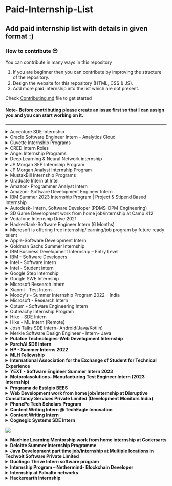 # Paid-Internship-List

## Add paid internship list with details in given format :)

### How to contribute 😎<br>

You can contribute in many ways in this repository

1. If you are beginner then you can contribute by improving the structure of the repository. <br>
2. Design the website for this repository (HTML, CSS & JS). <br>
3. Add more paid internship into the list which are not present. <br>

Check [Contributing.md](https://github.com/avinash201199/Paid-Internship-List/blob/main/CONTRIBUTING.md) file to get started

#### Note- Before contributing please create an issue first so that I can assign you and you can start working on it.

<hr>

<details>
<summary>Accenture SDE Internship </summary>
<br>
About <br>
Jump-start your career when you join the Accenture Internship Program – an immersive curriculum designed to develop and empower you as you grow in your career. As an Accenture Intern, you will gain experience in working at the forefront of technology, solve business challenges, develop innovative solutions and learn from inspiring leaders. Thrive as you lead in doing work that matters while bringing out—and developing—the best in you..<br>
<br>
 
 Job description:<br>
 At Accenture, our interns work in project teams, which typically consist of 3 to 8 consultants led by a manager. The expectation is to have an active role in various aspects of the project: learning from professionals in the field, identifying issues, designing and conducting analyses, and helping to implement change. They are typically involved in discussions with, and presentations to senior client leaders. Our interns are usually assigned to a project on full-time basis. Each internship period generally lasts for 2-6 months.
 
 Pre-requisites:

<ul>
  <li>To apply, please submit your resume and transcript</li>
  <li>Currently studying in the 3rd or 4th year of university (2nd-year students are also welcome on a case-by-case basis)</li>
  <li>Track record of outstanding internship and co-curricular activities</li>
  <li>Good command of English (both spoken and written)</li>
  <li>B.Tech / B.E- (CSE/IT)/MCA</li>
</ul>

Official Website- <br>
https://www.accenture.com/sg-en/careers/local/accenture-internship-program<br>
<br>
</details>

<details>
<summary> Oracle Software Engineer Intern - Analytics Cloud </summary>
<br>
About <br>
Get a foot in the door and perhaps even get the chance to interview early for one of the best technology jobs in the world. 
Gain invaluable experience in what it is like to work at a leading global hardware and software systems innovator - Oracle. <br>

Official Website- <br>
https://eeho.fa.us2.oraclecloud.com/hcmUI/CandidateExperience/en/sites/CX_1/requisitions?mode=location
<br>
</details>

<details>
<summary> Cuvette Internship Programs </summary>
<br>
About <br>
Cuvette (pronounced as Q-vet) is the #1 way for College students & Early Graduates to get Internships, Jobs in Software, Management, Media, etc.<br>
<br>

Official Website- <br>
https://www.cuvette.tech/<br>
<br>

</details>

<details>
<summary> CRED Intern Roles </summary>
<br>

#### Role: Operations excellence intern

#### Location: Benguluru, Karnataka, India

#### Responsibilities:

* analyse business processes, find gaps and tackle problems in creative and logical ways and consistently brainstorm alternative solutions
* collaborate with different stakeholders within and outside operations to solve problems and develop solutions
* identifying automation opportunities and helping the teams to reduce the manual/monotonous efforts
* draw up and generate reports and dashboards using BI tools (Tableau, Metabase, Redash) to support various functions in operations
* utilise SQL to efficiently extract data for end-users
* work on no code tool platform/Python for automation and other internal use cases
* maximize output/efficiency of ticketing tools (CRM) for better customer experience
* define metrics for continuous monitoring of performance
* evaluate and create processes to handle customer queries for different LOBs
* build an operating plan for CS for planning and strategy


#### Eligibility:<br>
* possess strong analytical skills, make well judged decisions, have good numeracy and pay strong attention to detail with great problem solving
have a flexible approach and can thrive under pressure and a fast paced work environment
* are fluent in Microsoft Excel
* exhibit good knowledge in SQL and have hands on experience with SQL
* are familiar with data analytics and data visualization
* have prior operations/customer centric internship experience
* can be a full time intern for six months, join as early as possible and work out of the Bangalore office


Official Website- <br>
https://careers.cred.club/jobPosting?apply_url=https://jobs.lever.co/cred/3332081c-d0b6-4672-b968-3f44024010a0/apply<br>
<br>

</details>

<details>
<summary> Angel Internship Programs </summary>
<br>
About <br>
Angel co is top 10 best site for providing global network and internship around the globe where one can get their dream kick start to their career.<br>
<br>

Official Website- <br>
https://angel.co/jobs<br>
<br>

</details>

<details>
<summary> Deep Learning & Neural Network internship </summary>
<br>
About <br>
Doctunes Audiotech Private Limited is a SaaS company that has the vision to deliver the world's enriching experience of listening and understanding their documents by avoiding the problem of the language barrier.<br>
<br>

Official Website- <br>
https://internshala.com/internship/detail/deep-learning-neural-network-work-from-home-job-internship-at-doctunes-audiotech-private-limited1664866451<br>
<br>

</details>

<details>
<summary> JP Morgan SEP Internship Program </summary>
 
## About

JP Morgan's SEP Internship program is a summer internship program that gives students real-world experience.
The selection of this program is done under code for good hackathon which is a hackathon that is held in the summer in which the deserving candidates receive the offer to join the program

### Code for Good Hackathon- <br>
https://careers.jpmorgan.com/in/en/students/programs/code-for-good?search=&tags=location__AsiaPacific__India<br>
 
### JP Morgan SEP Intern Interview experience- <br>
 https://www.geeksforgeeks.org/jpmorgan-chase-co-code-for-good-internship-interview-experience-2021/
<br>

</details>

<details>
<summary> JP Morgan Analyst Internship Program</summary>
<br>
About <br>
 Build your knowledge while learning how to run a global business and sharpen your leadership skills, and make connections that will advance your career.<br>
<br>
#### PREFERRED QUALIFICATIONS <br>

- 0-2 years overall development/technical support experience.<br>
- Strong object oriented development knowledge in C++ and/or Java.<br>
- Knowledge of the UNIX/Linux operating system.<br>
- Proven ability to troubleshoot and identify the root cause of issues.<br>
- Demonstrates skill and passion for operational excellence.<br>
- Documentation skills<br>
Official Website- <br>
https://careers.jpmorgan.com/us/en/students/programs?search=&tags=location__AsiaPacific__India<br>
<br>

</details>
<details>
<summary> MustakBill Internship Programs </summary>
<br>
About <br>
Mustakbil Corner is one of the best opportunities providing network for youth to browse the latest scholarships, Internships, Jobs, and other amazing fields.<br>
<br>

Official Website- <br>
https://mustakbilcorner.com/category/internships/<br>
<br>

</details>
<details>
<summary> Graduate Intern at Intel </summary>
<br>
About <br>
Intels Information Security needs engineering students passionate about the field of Information Security , Cyber Security and are excited to enhance their skills by supplementing their classroom learning Interns in Intels Information Security team.<br>
<br>

Official Website- <br>
https://jobs.intel.com/job/bengaluru/graduate-intern/41147/34063306512<br>
<br>

</details>

<details>
<summary> Amazon- Programmer Analyst Intern </summary>
<br>
About <br>
The Transportation Team is looking for a passionate software programmer analyst 
who will be responsible for working with business, operations to gather ship carrier requirements
 and collaborate with transportation technology teams to integrate new carriers and ship methods into the network.
  As part of the integration, you have to design, develop and maintain transportation documents like shipping labels, 
  carrier electronic manifest and invoices. You should also be working alongside development on Amazon Corporate and 
  Divisional Software projects, updating/enhancing our current software, automation of manual configuration processes 
  and documentation of our systems.<br>

Your solutions will impact our customers directly! This job requires you to constantly hit the ground
running and your ability to learn quickly and work on disparate and overlapping tasks will define your success.
The ideal candidate must be detail oriented, have superior verbal and written communication skills, strong organizational skills,
able to juggle multiple tasks at once, able to work independently and can maintain professionalism under pressure.
You must be able to identify problems before they happen and implement solutions that detect and prevent outages.
You must be able to accurately prioritize projects, make sound judgments, work to improve the customer experience,
and get the right things done. <br>

#### BASIC QUALIFICATIONS <br>

- 0-3 years overall development/technical support experience.<br>
- Strong object oriented development knowledge in C++ and/or Java.<br>
- Knowledge of the UNIX/Linux operating system.<br>
- Proven ability to troubleshoot and identify the root cause of issues.<br>
- Demonstrates skill and passion for operational excellence.<br>
- Documentation skills<br>

#### PREFERRED QUALIFICATIONS <br>

- 0-3 years overall development/technical support experience.<br>
- Strong object oriented development knowledge in C++ and/or Java.<br>
- Knowledge of the UNIX/Linux operating system.<br>
- Knowledge on velocity language.<br>
- Proven ability to troubleshoot and identify the root cause of issues.<br>
- Demonstrates skill and passion for operational excellence.<br>
- Documentation skills<br>

Official Website- <br>
https://www.amazon.jobs/en-gb/jobs/1375720/programmer-analyst-intern<br>
<br>



</details>
<details>
<summary> Amazon- Software Development Engineer Intern </summary>
<br>
About <br>
At Amazon, we hire the best minds in technology to innovate and build on behalf of our customers. The intense focus we have on our customers is why we are one of the world’s most beloved brands – customer obsession is part of our company DNA. Our interns write real software and collaborate with a select group of experienced software development engineers (SDEs) who guide interns on projects that matter to our customers.<br>

As an intern, you will be matched to a manager and a mentor. You will have the opportunity to influence the evolution of Amazon technology and lead mission critical projects early in your career. Your design, code, and raw smarts will contribute to solving some of the most complex technical challenges in the areas of distributed systems, data mining, automation, optimization, scalability, and security – just to name a few.<br>

In addition to working on an impactful project, you will have the opportunity to engage with Amazonians for both personal and professional development, expand your network, and participate in activities with other interns throughout your internship. No matter the location of your internship, we give you the tools to own your project and learn in a real-world setting. Many of our technologies overlap, and you would be hard pressed to find a team that is not using Amazon Web Services (AWS), touching the catalogue, or iterating services to better personalize for customers.<br>

If this opportunity interests you, apply and come chart your own path at Amazon.<br>

By applying to this position your application will be considered for all locations we hire for in India. This includes but is not limited to Bengaluru, Chennai, Hyderabad, Delhi and Pune.<br>
Amazon internships are full-time (40 hours/week) for eight consecutive weeks (two months) with start dates between April and May 2021 or six months (as per university academic framework) with start dates between January and February 2021.
<br>

#### KEY JOB RESPONSIBILITIES <br>

· Collaborate with experienced cross-disciplinary Amazonians to conceive, design, and bring innovative products and services to market.<br>
· Design and build innovative technologies in a large distributed computing environment, and help lead fundamental changes in the industry.<br>
· Create solutions to run predictions on distributed systems with exposure to innovative technologies at incredible scale and speed.<br>
· Build distributed storage, index, and query systems that are scalable, fault-tolerant, low cost, and easy to manage/use.<br>
· Ability to design and code the right solutions starting with broadly defined problems.<br>
· Work in an agile environment to deliver high-quality software.<br>
<br>

#### BASIC QUALIFICATIONS <br>

· Currently enrolled in a Bachelor’s or Master’s Degree in Computer Science, Computer Engineering, or related field at time of application. <br>
· Knowledge of the syntax of languages such as Java, C/C++ or Python.<br>
· Knowledge of Computer Science fundamentals such as object-oriented design, algorithm design, data structures, problem solving, and complexity analysis.<br>

#### PREFERRED QUALIFICATIONS <br>

· Previous technical internship(s), if applicable.<br>
· Experience with distributed, multi-tiered systems, algorithms, and relational databases.<br>
· Experience in optimization mathematics such as linear programming and nonlinear optimization.<br>
· Ability to effectively articulate technical challenges and solutions.<br>
· Adept at handling ambiguous or undefined problems as well as ability to think abstractly.<br>
Official Website- <br>
https://www.amazon.jobs/en/jobs/1227693/software-development-engineer-intern<br>
<br>

</details>

<details>
<summary> IBM Summer 2023 Internship Program | Project & Stipend Based Internship</summary>
<br> Important Inforamtion<br>
Duration : According to skill decided by IBM
Stipend : Interns will be paid a stipend that is competitive to other leading companies in India.
Apply By : November 14, 2022
<br>About IBM<br>
<p>IBM’s greatest invention is the IBMer. We believe that through the application of intelligence, reason and science, we can improve business, society and the human condition, bringing the power of an open hybrid cloud and AI strategy to life for our clients and partners around the world.

Restlessly reinventing since 1911, we are not only one of the largest corporate organizations in the world, we’re also one of the biggest technology and consulting employers, with many of the Fortune 50 companies relying on the IBM Cloud to run their business.

At IBM, we pride ourselves on being an early adopter of artificial intelligence, quantum computing and blockchain. Now it’s time for you to join us on our journey to being a responsible technology innovator and a force for good in the world.</p>
<br> About the work from home job/internship <br>

<br>At a high level, our internships serve multi purposes:</br>

1. Interns bring in fresh ideas and perspectives to the lab and help us conduct world-class research, thus creating impact.
2. IBM Research provides interns an environment where they experience a world-class industrial research setting.
3. Projects completed during the internships become part of larger research projects at IBM.
4.The projects that the students participate in are also of interest to the universities that they come from and help increase collaborations with the universities.

<br>Required Technical and Professional Expertise</br>

1. Student must be enrolled in one of the following degree program: Btech/MS/Mtech/PhD
2. Preferred degrees include Computer science, Mathematics. 
3. Student should have good hands-on experience in one or more of these programming languages widely used in open source community projects such as Go, Python, Ruby,      C/C++, Java, Node.js, Javascript etc.
4. Student should have decent Linux programming exposure.
5. Good to have some exposure to open source projects within Kubernetes/Big Data platform communities such as Knative, Operators, Fluentd, Prometheus, Elasticsearch      etc.
6. Good knowledge of software engineering practices including agile processes
7. Student must have very strong problem solving aptitude and ability to delve into multifaceted pieces of knowledge


<br>Who Can Apply : <br>
Only those candidates can apply who:

1. The student must be enrolled in either a Btech, MS, Mtech, or Ph.D. program.
   Mathematics and computer science degrees are preferred.
2. One or more of these programming languages, such as Go, Python, Ruby, C/C++, Java, Node.js, Javascript, etc., which are frequently used in open-source community        projects, should be well-practiced by the student.
3. The student should have some programming experience with Linux.
4. It is advantageous to have some familiarity with open source initiatives within the Kubernetes/Big Data platform communities, like Knative, Operators, Fluentd,        Prometheus, Elasticsearch, etc.
5. Good familiarity with agile procedures in software engineering
6. The student must have a very good knack for solving problems and the capacity to dig into complex areas of study.

<br>Benifits : </br>
<ul>
   <li>The interns receive a stipend that is competitive with other leading companies in India.</li>
   <li>Ierns receive an internship completion certificate from IBM after the successful completion of the internship.</li>
   <li>A great opportunity to do an internship in IBM as top leading IBM experts guide you</li>
</ul>
<br>How to apply : </br>
<ul>
   <li>To apply to IBM Summer 2023 Internship Program <a href="https://krb-sjobs.brassring.com/TGnewUI/Search/home/HomeWithPreLoad?PageType=JobDetails&partnerid=26059&siteid=5016&Areq=593855BR#jobDetails=623218_5016">Apply Now.</a></li>
   <li>After registering, you will receive an email confirmation with an IBM Reference Number. Please remember this.</li>
   <li>Please review the project specifics and make a shortlist of the three projects you would choose to work on.</li>
   <li>Please provide the three shortlisted projects and your IBM Reference number.</li>
</ul>
To view the official notification of the IBM Summer 2023 Internship Program <a href="https://researcher.draco.res.ibm.com/researcher/view_group_subpage.php?id=8101">
CLICK HERE.</a></li>
</details>


<details>
<summary>Autodesk- Intern, Software Developer (PDMS-DPM-Engineering)</summary>
<br>
About <br>

Fusion 360 is a Integrated CAD, CAM and CAE software that eliminates need for connected product development process, Unifying design, engineering and manufacturing into a single platform. Fusion Team is data backbone of Fusion 360 and is a Cloud Collaboration Tool that supports data workflows for Fusion 360. It eliminates the inefficiencies that disparate tools create when working with your internal and external teams. Fusion team enables you to manage access and share files securely with internal and external stakeholders. It supports viewing and rendering of design files as well. It helps you Remove the silos from your traditional design process and utilize a modern collaboration environment regardless of your role. Connect your teams and external stakeholders, communicate in real-time and centralize project activity.In this position, intern would be working on Fusion Team ecosystem that has myriad of microservices, monolith BE Rest Services, Web & Mobile interface, etc. We encourage applicants to bring their insight, imagination, and a healthy disregard for the impossible. Together, we can build for everyone.<br>
<br><br>

Responsibilities <br>

Research, conceive and develop software applications to extend and improve on Autodesk's product offering<br>
Collaborate on scalability issues involving access to data and information<br>
Utilize exposure to large-scale production software troubleshooting<br>
Help maintain mission critical services<br>

Minimum Qualifications<br>

Bachelor/Master of Engineering with major in: Computer Science/Mechanical/Civil/Electrical etc.<br>
Full-time, 6-month commitment from June to July 2022<br>

Preferred Qualifications<br>

Hands-on with Java and Node.js Stack<br>
Exposure to web designing using modern Front End Framework such as React, Angular, Vue, etc<br>
Exposure to DBMS such as mySQL, MongoDB, etc.<br>

Official Website- <br>
https://autodesk.wd1.myworkdayjobs.com/en-US/uni/job/Pune-IND/Intern--Software-Developer--PDMS-DPM-Engineering-_22WD57844<br>
<br>

</details>  
<details>
<summary> 3D Game Development work from home job/internship at Camp K12</summary>
<br> Important Inforamtion<br>
Duration : 2 months
Stipend : Rs 20,000
Apply By : 11 October,22
<br>About Camp K12<br>
<p>Camp K12 is an ed-tech startup founded by an MIT and Harvard computer science graduate and ex-CEO of Apple India to bring coding and 21st-century skills to students from age groups 6-18 around the globe. We were India's first coding boot camp for school kids in 2011. Today, we are leading the K-12 education space, both offline and online, by making cutting-edge techs like AI, 3D/virtual reality programming, and web & mobile app development and making it accessible to young students via our custom-built technology platforms. Our alumni team of diverse 1000+ changemakers has taught over 50,000+ students, worked with 200+ schools nationwide, and collaborated with institutions like Google, Adobe, IIM Bangalore, IIT Delhi, and more to inspire an entire generation of young makers and doers. Want to make a dent in the education sector? Come and be a part of us, get trained by TFI alumni and Google instructors, and join the movement.</p>
<br> About the work from home job/internship <br>

Selected intern's day-to-day responsibilities include:

1. Ideate and create games on an in-house block-based coding platform
2. Understand the game design, mechanics and enhance the functionalities of the game after receiving feedback
3. Make changes and debug the code to make games for kids

<br? Skills Required <br>
<ul>
    <li>Animation</li>
    <li>AutoCAD</li>
    <li>Blender 3D</li>
    <li>Design Thinking</li>
    <li>Unity 3D</li>
    <li>Unity Engine</li>
</ul>
<br>Who Can Apply ? <br>
Only those candidates can apply who:

1. are available for the work from home job/internship

2. can start the work from home job/internship between 26th Sep'22 and 31st Oct'22

3. are available for duration of 2 months

4. have relevant skills and interests

* Women wanting to start/restart their career can also apply.
<br><a href="https://internshala.com/internship/detail/3d-game-development-work-from-home-job-internship-at-camp-k121664188193">Apply Now.</a><br>

</details>

<details>
 <summary>
  Vodafone Internship Drive 2021</summary>
 <br>
 <h1>About</h1>
 Vodafone is hiring for the position of the intern, for more such off campus drives, internships, free udemy coupons be updated on our website. <br>
<h2>What helps you in getting selected?</h2>

- **Resume:** A resume or CV is the first thing that will reach your recruiter/employer.
  - Your resume should not exceed more than a page.
  - Your resume should mention your skills and projects (most important)
  - Never send resume in docx file. Always send your resume in pdf file format.
  - Your resume should have a clear focus on the job position that you are looking forward to.
- Prepare for your exams through test series and learning material. ([Edusera](https://edusera.org/) Recommended)
- Improve your communication skills.
- Maintain your Linkedin Profile (Highly recommended)
  <br>

# **Eligibility**

- Data Modelling
- Data Visualisation
- Data Analytics and Insights
- Data Management and Transformation
- AI – Deep and Machine Learning
- Leading Organisation Culture and
- ChangeStrategic
- Mindset

#### BASIC QUALIFICATIONS <br>

- Currently enrolled in a Bachelor’s or Master’s Degree in Computer Science, Computer Engineering, or related field at time of application. <br>
- Knowledge of the syntax of languages such as Java, C/C++ or Python.<br>
- Knowledge of Computer Science fundamentals such as object-oriented design, algorithm design, data structures, problem solving, and complexity analysis.<br>
[official Vodafone site](https://careers.vodafone.com/job/Pune-Intern/722984701)
</details>

<details>
 <summary>
  HackerRank-Software Engineer Intern (6 Months)</summary>
 <br>
 <h1>About</h1>
 This is a 6 month full-time internship (Jan - June 2022).
Please apply only if you're available full-time for the entire duration. <br>
If you're happily obsessed with writing great code that will be used by other great engineers around the world, read on - this just may be the perfect role for you. HackerRank is looking for high potential Hacker Interns to join our team of world-class full-time Hackers as we build the most engaged community of Developers.<br>
The hypothesis: Every hacker has a category of challenges that they love, whether they are coding at their level or pushing their limits and learning something new.<br>

<h1>Life as an intern at HackerRank</h1>

World class mentors, great culture and amazing people and opportunities to make a difference all in a real world scenario and right at the beginning of your career! If this sounds exciting, read on...<br>

- Each one of you will be paired with a mentor, who will support you throughout your internship.<br>
- You get to push your code to prod and contribute to meaningful & real-world projects right from your first month.<br>
- Transparent communication is the key metrics binding all of us here. You’ll have access to all the information needed including the company’s progress every week directly from the Executive team. <br>
- You’ll have direct access to all employees in the company and can always challenge the status quo enabling you to be more data driven. <br>
- Whether you're graduating and seeking a full-time position after your internship, or hoping to return for another internship next year, you'll be considered for a returning offer during your internship.<br>
- You get to design your own internship page with your batch. Glance through the previous years’ pages 2014, 2015, 2016, 2017, 2018 winter, 2018 summer, 2019 winter, 2019 summer, 2020 winter, Indy 2020 winter, 2021 winter and 2021 summer.<br>
- What do the previous Interns have to say ? Take a sneak peek (Blog post by Urvashi, blog post by Atibhi, blog post by Miloni)
  <br>

**Steps to apply for Internship**

<h2>Solve 3 challenges</h2>
Visit https://www.hackerrank.com/contests/hackerrank-internship-challenges/challenges and solve all three challenges in that page. There is no time limit to solve these challenges. These challenges are not your standard DSA questions, but simple coding questions. All we want to check is whether you can translate from English to (C/C++/Python or Java....). This round is not intended to understand your dynamic programming or BFS/DFS skills. But we need to ensure you can code simple programming challenges before we consider you for the next round. Please make sure you mention your HackerRank profile (with which you solved the three questions) in your resume.<br>

<h2>Create a resume.</h2>
Go to hackerresume.com and create a resume there. ONLY the resumes created at HackerResume will be considered for the internship.
Why do we ask for resume in this format? Your resume is actually reviewed by Hari, the CTO of HackerRank. He accepts of having "well designed resume bias". Everyone (including Hari) likes a good resume. But in an ideal world, only your work/skill in the resume should matter. Design of the resume should not decide whether you are selected to the next round or not. To avoid this bias completely, we are trying to get all the resume in a single, simple & same format. 
Also, we've picked one of the best resume template out there to create a resume for you. We've also followed some of the best practices from the book https://thetechresume.com/ so that you don't have to do all the hard work. We hope even if things don't end well with HackerRank internship, this resume is helpful to you.<br>

<h2>Upload your resume</h2>
Come back to this page, scroll down and Apply to the job below only with your HackerResume.<br>
DON'T USE THE APPLY VIA LINKEDIN OPTION.<br>
If you have any questions about the above mentioned steps, write into internship-queries@hackerrank.com and someone from our team will answer it.

[official HackerRank site](https://boards.greenhouse.io/hackerrank/jobs/3223315)

</details>

<details>
<summary> Microsoft is offering free internship/learning/job program by future ready talent </summary>
<br>
 <h1> About </h1> <br>
Future Ready Talent is a virtual internship platform with an opportunity to learn the in-demand azure cloud & security skills aligned to industry needs. The program aims at preparing learners work towards solving business challenges and creating innovative solutions using the power of Microsoft Azure & GitHub tools.<br>

 <h1> How does it work? </h1> <br>

Future Ready Talent is a virtual internship platform for students with an opportunity to learn the in-demand technology skills and work towards solving real world problem using the power of Microsoft Azure & GitHub tools. The students can earn internship credits on completion of the program with an entry to exclusive career fairs. <br>

The program is open to all students who will be joining the workforce in next 2 years along with students who graduated in 2021. <br>

<h1> Goal of the Program </h1> <br>

Future Ready Talent is a virtual internship platform with an opportunity to learn the in-demand azure cloud & security skills aligned to industry needs. The program aims at preparing learners work towards solving business challenges and creating innovative solutions using the power of Microsoft Azure & GitHub tools. <br>

Future Ready Talent is a virtual internship platform with an opportunity to learn the in-demand azure cloud & security skills aligned to industry needs. The program aims at preparing learners work towards solving business challenges and creating innovative solutions using the power of Microsoft Azure & GitHub tools. <br>

# **Eligibility**

The program is open to students who will graduate in 2022, 2023, and graduated in 2021. Students from all specializations are open to participate. <br>

Official Website- <br>
https://futurereadytalent.in/courses <br>
<br>

</details>

<details>
 <summary> Apple-Software Development Intern </summary>
 <br>
 <h1>About</h1>
 People at Apple don’t just build products — they craft the kind of experience that has revolutionised entire industries. The diverse collection of our people and their ideas encourage innovation in everything we do. Imagine what you could do here! Join Apple, and help us leave the world better than we found it. At Apple, new ideas have a way of becoming phenomenal products, services, and customer experiences very quickly. Every single day, people do amazing things at Apple. Apple is an Equal Employment Opportunity Employer that is committed to inclusion and diversity. We also take affirmative action to offer employment and advancement opportunities to all applicants including minorities women protected veterans and individuals with disabilities. <br>
<h2>Description</h2>
At Apple, we work every single day to craft products that enrich people’s lives. Our Advertising Platforms group makes it possible for people around the world to easily access informative and imaginative content on their devices while helping publishers and developers promote and monetize their work. Our technology and services power advertising in Apple News and Search Ads in App Store. Our platforms are highly-performant, deployed at scale, and setting new standards for enabling effective advertising while protecting user privacy. As part of our geographical expansion, we’re looking for strong Software Development Engineers to build highly scalable data platforms and services. The people here at Apple don’t just build products — they build the kind of wonder that’s revolutionized entire industries. It’s the diversity of those people and their ideas that inspires the innovation that runs through everything we do, from amazing technology to industry-leading environmental efforts. Join Apple, and help us leave the world better than we found it.
<br>
 
 #### BASIC QUALIFICATIONS <br>
We are looking to hire full time software engineering interns across different organisations within Apple to intern between January - July ’22.<br>
 
 #### ADDITIONAL REQUIREMENTS <br>
 
Apple has a long-standing commitment to India, with a focus on product development, iOS ecosystem expansion, manufacturing, and sales.<br>

Fostering India’s vibrant and entrepreneurial iOS development community, Apple’s App Accelerator in Bengaluru provides specialised support and training to local developers and we’ve helped numerous apps find local and international success. The App Accelerator has led to more than 873,000 jobs in India that can be attributed directly to the iOS App ecosystem.<br>

India is one of the few countries in the world where Apple manufactures iPhones. We are proud to locally manufacture iPhone 12, iPhone SE, iPhone 11 and iPhone XR, and have also previously manufactured iPhone 7, iPhone 6S, and the first generation of iPhone SE in country.<br>

A number of Apple’s suppliers with operations in India have steadily joined Apple’s Supplier Clean Energy Programme, recently including Yuto and CCL. We’re also working with Wistron on an educational health programme focused on women’s health and well-being as they have an outsized impact on their families and community.<br>

Our community initiatives also include providing iPads to Akanksha Foundation who educate children from low-income communities across Mumbai and Pune. We are also expanding our investments in education, by introducing the global Apple Teacher programme for 5,700 Apple Teacher members and 1,000 Apple Teachers so far who are integrating technology into their teaching and learning practice <br>

Official Website- <br>
https://jobs.apple.com/en-us/details/200300095/software-development-intern<br>
<br>

</details>


<details>
 <summary> Goldman Sachs Summer Internship</summary>
 <br>
 <h1>About</h1>
 Make things possible this summer at Goldman Sachs

Our Summer Analyst Internship is an eight to ten week summer internship for undergraduate students. You will be fully immersed in the day-to-day activities of one of our divisions.

As a participant, you will:

Attend orientation where you’ll learn about our culture, as well as the benefits and responsibilities of being a member of the firm
Receive division-specific training designed to help you succeed
Have the opportunity to work on real responsibilities alongside fellow interns and our people

Date: Summer 2022
Location: Bengaluru
Eligibility: Candidates currently pursuing a college or university degree and is usually undertaken during the second penultimate year of study.
<br>

<br>

Official Website- <br>
https://www.goldmansachs.com/careers/students/programs/india/summer-analyst-program.html<br>
<br>

</details>

<details>
 <summary> IBM Business Development Internship – Entry Level</summary>
 <br>
 <h1>About</h1>
 At IBM, work is more than a job – it’s a calling: To build. To design. To code. To consult. To think along with clients and sell. To make markets. To invent. To collaborate. Not just to do something better, but to attempt things you’ve never thought possible. Are you ready to lead in this new era of technology and solve some of the world’s most challenging problems? If so, lets talk. <br>
<h2>Your Role and Responsibilities</h2>
Work with clients to identify business challenges and contribute to client deliverables by refining, analyzing, and structuring relevant data. Test hypotheses to validate the root cause of business or technical issues and enable solution development
Deliver projects and/or initiatives that address multi-faceted issues, working across organizational boundaries, interfacing with senior executives and working effectively in teams
Develop value-creating strategies and models that enable clients to innovate, drive growth and increase their business profitability
Attain strong business acumen, strategy and cross-industry thought leadership; acquire ability to research, analyze & determine how and where the client should compete
Produce deliverables that reflect insights into the client’s competitors, market challenges, relevant best practices and trends
Define specific performance measures, targets, and goals to enable clients to measure success; articulate how the metrics contribute to the business case and link to client’s overall strategy or mission
Participate in developing a business case by documenting the relationship between business requirements, the proposed solution, trade-offs, and expected results.

<br>
 
 #### Eligibility <br>
Environment:
You should have professional knowledge related to incumbent’s position and ability to absorb professional knowledge quickly and develop skills related to technical, functional, software and soft skills.<br>
Communication and Collaboration:
You should demonstrate good interpersonal, and collaboration skills. In addition, good communication and presentation skills for effective interactions with project partners<br>
Flexibility:
You should be willing to skill-up in multiple domains and technologies, work in any IBM metro city location and travel as required

<br>

Official Website- <br>
https://careers.ibm.com/job/13886353/intern-remote/?codes=IBM_CareerWebSite<br>
<br>

</details>

<details>
<summary> IBM - Software Developers</summary>
<br>
About <br>

Design, develop, debug and Test application software
Take initiative and excel in teamwork <br>

Required Technical and Professional Expertise <br>

Should be good understanding and coding knowledge in atleast one of these languages: Java, Perl, Python, React JS<br>
Developing reusable software/framework-based products dealing with scalability, availability, reliability, testability<br>
Deliver software that meets functional and non-functional requirements, quality metrics and validating test cases for incorporation into MSS Platform and Applications.<br>
Ability to learn new technologies and processes and quickly apply them to the overall development effort.<br>
Skilled in software design, data structures, and algorithms<br>
Problem solving skills, attention to detail, and the ability to think creatively<br>
<br><br>

Preferred Technical and Professional Expertise<br>

Knowledge with Linux and Kubernetes, Microservices, Swagger, REST, JSON, Kafka<br>
ServiceNow, Gradle, Maven, GitHub, Jenkins, Spring Boot, MySQL, Elastic Search, unit testing (junit)<br>
Other: GitOps Flux, OpenShift, Helm, IBM Cloud, CouchDB, HashiCorp Vault, IBM Cloud Paks, Sonar, Ansible <br>

Official Website- <br>
https://careers.ibm.com/job/15137642/<br>
<br>

</details>
  
  <details>
<summary>Intel - Software intern</summary>
<br>
About <br>

Minimum qualifications are required to be initially considered for this position. Preferred qualifications are in addition to the minimum requirements and are considered a plus factor in identifying top candidates. Minimum Qualifications: � � Preferred Qualifications: � � Requirements listed would be obtained through a combination of industry relevant job experience, internship experiences and or schoolwork/classes/research.
<br>

Official Website- <br>
https://www.linkedin.com/jobs/view/2994083985/<br>
<br>

</details>

</details>
  
  <details>
<summary>Intel - Student intern</summary>
<br>
About <br>
A candidate for a temporary position who has not yet graduated and is working towards a relevant Bachelor's, Specialist's, Technical, Master's or PhD degree from a relevant academic institute. A Student employee can do specific work in the area of their future degree or work as a Generalist in a specific department. The Studentship is limited in time with the intent to hire into an College Graduate/ Technical Graduate position as appropriate <br>

Qualifications <br>

Minimum qualifications are required to be initially considered for this position. Preferred qualifications are in addition to the minimum requirements and are considered a plus factor in identifying top candidates. Minimum Qualifications: � � Preferred Qualifications: � �Requirements listed would be obtained through a combination of industry relevant job experience, internship experiences and or schoolwork/classes/research.
<br>

Official Website- <br>
https://www.linkedin.com/jobs/view/2996404172/<br>
<br>

</details>

<details>
 <summary>
   Google Step Internship</summary>
 <br>
 <h1>About</h1>
 STEP (Student Training in Engineering Program), formerly known as Engineering Practicum, is a 12-week internship for first and second-year undergraduate students with a passion for computer science. The internship program has a focus of providing development opportunities to students from groups historically underrepresented in tech, through technical training and professional development. Our unique internship offers the opportunity to work on a software project alongside other STEP interns and full-time Googlers, and provides the chance to bridge the gap between academic understanding and practical professional experience. <br>
<h2>What helps you in getting selected?</h2>

- **Resume Selection:**
  _ Your resume should not exceed one page limit.
  _ Mention your accomplishments, skills and projects (most important)
  _ Preferred format: .pdf
  _ Improve your communication skills. \* Maintain your Linkedin Profile (Highly recommended)
  <br>

# **Eligibility**

- Second Year undergraduate with a major in Computer Science or related fields.

#### BASIC QUALIFICATIONS <br>

- Currently enrolled in a Bachelor’s or Master’s Degree in Computer Science, Computer Engineering, or related field at time of application. <br>
- Knowledge of the syntax of languages such as Java, C/C++ or Python.<br>
- Knowledge of Computer Science fundamentals such as object-oriented design, algorithm design, data structures, problem solving, and complexity analysis.<br>
  Official website link : [click here](https://buildyourfuture.withgoogle.com/programs/step/)

</details>

<details>
 <summary>
   Google SWE Internship</summary>
 <br>
 <h1>About</h1>
 This is 12-13 weeks internship, wherein students work alongside other STEP interns on a specific SWE project, attend skills-based and professional development training and are mentored by Google engineers.<br>

**Application process**
To start the application process, you will need an updated CV or resume and a current unofficial or official transcript in English. Provide the required materials in the appropriate sections (PDFs preferred):

1. In the “Resume Section:” attach an updated CV or resume. <br>
2. In the “Education Section:” attach a current or recent unofficial or official transcript in English. <br>

**Minimum qualifications:**

1. Currently enrolled in a Bachelor's, Master’s or PhD degree in Computer Science or a related technical field. <br>
2. Experience with Data Structures or Algorithms from university, an internship, open source hobby coding, or other practical experience. <br>
3. Coding experience in one of the following programming languages: C++, Java, Python or Go. <br>

**Preferred qualifications:**

1. Available to work full-time for a minimum of 13 weeks. <br>
2. Returning to your degree after completing the internship. <br>
3. Internship or work experience (i.e. research assistant, teaching assistant, personal projects, etc) programming in either: C++, Java, Python or Go. <br>
4. Experience with one or more of the following: web application development, Unix/Linux, mobile application development, distributed and parallel systems, machine learning, information retrieval, natural language processing, networking, developing large software systems, and/or security software development. <br>
5. Interest and ability to learn other coding languages as needed. <br>
6. Ability to speak and write in English fluently. <br>

[official website link](https://buildyourfuture.withgoogle.com/internships/)

</details>

<details>
 <summary>
   Microsoft Research Intern</summary>
 <br>
 <h1>About</h1>
 Interns put inquiry and theory into practice.
 Working with some of the world’s best researchers, interns learn, collaborate, and network for life. Interns not only advance their own careers, but they also  contribute to the exciting R&D strides our researchers are making. <br>

**Application process**
To start the application process, you will need an updated CV or resume and a current unofficial or official transcript in English. Provide the required materials in the appropriate sections (PDFs preferred):

1. In the “Resume Section:” attach an updated CV or resume. <br>
2. In the “Education Section:” attach a current or recent unofficial or official transcript in English. <br>

**Minimum qualifications:**
1.Candidates must be enroled in a university as part of either a doctoral, masters, or undergraduate program (or must be a recent graduate from such a program).Please include your resume and upto three letters of recommendation while applying for this job.
2.Each applicant should request for a letter of recommendation by giving the name and email ID of the referee in the tool. The request will then be routed to the referee to upload a letter of recommendation. Please pay attention to the five areas of research and choose your interest while answering to the screening questions.<br>

**Preferred qualifications:**

1. Available to work full-time for a minimum of 13 weeks. <br>
2. Returning to your degree after completing the internship. <br>
3. Interest and ability to learn other coding languages as needed. <br>
4. Ability to speak and write in English fluently. <br>

[official website link](https://careers.microsoft.com/us/en/job/931311/Research-Intern)

</details>
<details>
 <summary>Xiaomi - Test Intern</summary>
 <br>
 <h1>About</h1>
 Selected intern's day-to-day responsibilities include:

• Provide technical support on project testing around the preparation of test coverage, scripts preparation

• Work on defect template setup, requirement traceability configuration, and any other configuration requirements around the testing

• Work on defect life cycle management within the project

• Look for opportunities to use testing automation tools and techniques to improve the quality and delivery of the testing. <br>

[official website link](https://xiaomi.app.param.ai/jobs/test-intern-880/)

</details>

<details>
 <summary>Moody's - Summer Internship Program 2022 – India</summary>
 <br>
 <h1>About</h1>
 Qualifications <br><br>
 
• Students from diverse backgrounds and academic disciplines with a strong focus on Computer Science, Software Engineering, Business, Finance, Accounting, Economics or   Liberal Arts.
 
• Students who are graduating between December 2022 – June 2023.
Moody’s is an equal opportunity employer. All qualified applicants will receive consideration for employment without regard to race, color, religion, sex, national origin, disability, protected veteran status, sexual orientation, gender expression, gender identity or any other characteristic protected by law.<br>

[official website link](https://careers.moodys.com/job/14468787/summer-internship-program-2022-india-gurgaon-in/)

</details>

<details>
 <summary>Microsoft - Research Intern</summary>
 <br>
 <h1>About</h1>
 
 Responsibilities <br>
During the internship, students are paired with mentors and expected to collaborate with other interns and researchers, present findings, and contribute to the vibrant life of the community.

MSR India conducts research in a wide range of areas and Internships are available in all of them.

In the application process, we’ll try to find the opportunity that best aligns with your interests.

Internships are offered year round, though a majority begin in the summer.

All internships are paid. And, we’ll help with visa applications where needed.

Qualifications <br>
Candidates must be enroled in a university as part of either a doctoral, masters, or undergraduate program (or must be a recent graduate from such a program). Please include your resume and upto three letters of recommendation while applying for this job.

Each applicant should request for a letter of recommendation by giving the name and email ID of the referee in the tool. The request will then be routed to the referee to upload a letter of recommendation. Please pay attention to the five areas of research and choose your interest while answering to the screening questions.

[official website link](https://careers.microsoft.com/us/en/job/931311/Research-Intern)

</details>

<details>
 <summary>Optum - Software Engineering Intern</summary>
 <br>
 <h1>About</h1>
 
 Required Qualifications <br>
 
Uprising Junior or Senior student working towards a bachelor’s degree in Computer Science, Information Technology, Computer Engineering or related field <br>
Understanding of object-oriented programming concepts<br>
Working knowledge of Visual Studio, VB.NET/C#, .NET Core, .NET Framework, ASP.NET, ADO.NET, Angular, Web API<br>
Experience with SQL database applications<br>
Full COVID-19 vaccination is an essential requirement of this role. Candidates located in states that mandate COVID-19 booster doses must also comply with those state requirements. UnitedHealth Group will adhere to all federal, state and local regulations as well as all client requirements and will obtain necessary proof of vaccination, and boosters when applicable, prior to employment to ensure compliance<br>

[official website link](https://www.linkedin.com/jobs/view/2992328274/)

</details>


<details>
 <summary>Outreachy Internship Program</summary>
 <br>
 <h1>About</h1>
 <br>Outreachy is a three-month-long internship program which is organized by the Software Freedom Conservancy for the people who are underrepresented in this specific field. It is a paid and remote internship, and it is conducted twice a year that is from May to August and December to March. In the Outreachy program, you will get to contribute to open source so if you are familiar to open source then this will increase your chances of getting shortlisted for the program. The amount paid as a stipend is around 7000 USD and the internship completely works from home but if you need to attend any event related to this program then the travel stipend of 500 USD is also available. The Outreachy Internship program is not only for programmers or developers, there are lots of opportunities in the Outreachy program for non-technical people too.The program is mainly for women, transgender, genderqueer, non-binary people, people of color, and people who faced discrimination because of caste or tribe.<br>
 
 Eligibility <br>
 
-The minimum age of the applicant must be 18 at the time of applying for the program.
-The candidate must be available to spend 40 hours or more per week throughout the program.
-Candidates who were GSoC interns earlier are not eligible for Outreachy even if they have not completed their GSoC program successfully.
-Candidates who applied for a previous Outreachy program but got rejected can also apply.
-Candidates who have part-time jobs or contract-based jobs are eligible for the program but candidates having full-time jobs are not eligible.
-If the candidate is a university student then he or she can only apply for the first round if their university lies in Northern Hemisphere and if their university lies in Southern Hemisphere then they can only apply for the second round.
-If the university lie near the equator or the candidate is a final year student then he or she can apply for either of the two rounds.<br>

[official website link](https://www.outreachy.org/)

</details>

<details>
  <summary>Hike - SDE Intern </summary>
 <br>
 <h1>About</h1>
 
##### Skills & Experience We're Looking For 👨‍💻
  
* Bachelor's Degree in Computer Science, Software Engineering or related area
* Experience with various programming languages such as C++/C# programming, Java, HTML5, and JavaScript
* Ability to interact with cross-functional teams
* Highly developed analytical and organizational skills
* Work in an agile environment to deliver high-quality software.
* Experience with distributed, multi-tiered systems, algorithms, and relational databases.
* Experience in optimization mathematics such as linear programming and nonlinear optimization.
* Ability to effectively articulate technical challenges and solutions.
* Ability to design and code the right solutions starting with broadly defined problems.
<br>

[official website link](https://www.linkedin.com/jobs/view/2936952678/)

</details>

<details>
  <summary>Hike - ML Intern (Remote) </summary>
 <br>
 <h1>About</h1>
 
##### Skills & Experience We're Looking For 👨‍💻
  
* B.tech/MS from a top Tier institute (preferably final year of Computer Science/Mathematics & Computing/Electronics & Communication/Physics/Statistics)
* Strong programming abilities, especially Python Scientific Stack (Numpy, Pandas, Scikit-Learn etc.)
* Solid foundations in Linear Algebra, Signal Processing, Optimization & Data Structures
* Exposure to Machine Learning - preferably, Deep Learning with Pytorch/Tensorflow.
* Excited about building cutting edge AI products in the fields of Computer Vision, Graphics, Audio, AR/VR etc.
* Relentless passion to learn, own & deliver user delight.
* Willingness to evolve into full time ML-Engg/ML-Scientist at Hike over the coming year or so.
* Bonus: Familiarity with one or more of the following tech - Android, Javascript and Unity.<br>
[official website link](https://www.linkedin.com/jobs/view/2984233909/)
</details>

<details>
<summary>Josh Talks SDE Intern- Android(Java/Kotlin) </summary>
<br>
About <br>
Android Development Internship <br>

Stipend: 25,000 per month <br>

Location: Koramangala, Bangalore<br>

Type: Full Time in Office<br>

Disclaimer: This position is expected to start around April 2022 and continue through the entire year into early next year. We ask for a minimum of 6 months, full-time, for most internships. Please consider before submitting an application.<br>

This is a full time in office internship, please consult your school before applying. If you are not based in Bangalore you will be required to move here.<br>

Official Website- <br>
https://www.linkedin.com/jobs/view/3016144294/<br>
<br>

</details>

<details>
<summary> Merkle Software Design Engineer - Intern- Java </summary>
<br>
About <br>
 
#### What would your day look like: 
 
Implement solutions for broadly defined problems <br>
Must have JAVA knowlegde.<br>
 Be involved in full fledged product development.  <br>
 Collaborate with cross-functional teams to define, design, and Build New Features, Push them to production fast.<br>
 Be part of daily scrums, ideate and brainstorm solutions with Managers, Mentors and show off your convincing skills.<br>
 Do peer code reviews, write automation tests, we have OCD when it comes to quality.  <br>
 Unit-test code for robustness, including edge cases, usability, and general reliability.  <br>
 Work on bug fixing and improving application performance.  <br>
 Debug production issues across services and levels of the stack  <br>
 Discuss new ideas in weekly tech forum with your peers and mentors <br>
  
Qualifications:<br>
  
You'd fit right in if you have:  
 
• Have a solid grounding in Computer Science fundamentals
• Are good at Problem solving  
• Know and have good hands on at least more than 2 programming languages with ease and have a strong opinion of which one is your favorite.  
• Have actively developed firsthand any web application with database/datastore, simple or complex does not matter to us, using Nodejs/Java/Python or any other language and deployed or thinking of deploying it on any cloud server like AWS/GCP etc.  
• We would love to look at your Github repo or links to the deployed web-app. Beautiful UI does not matter, as much as a Postman collection does, so bonus marks for creating API documentation or having a detailed README on Github.
• Have the right attitude, are a team player and an avid learner.
  
Join us If you are excited about:  <br>

• Opportunities to learn bleeding edge technologies, from scratch, on real-life projects as an Intern.

• An environment that encourages contribution and values opinions.

• A place full of like-minded & smart folks

• A start-up culture that you'd cherish forever in your work life

• Flexible career paths.

• A chance to have a lot of fun while you work.

Official Website- <br>
https://www.merkleinc.com/emea/careers/all-openings/743999769680950<br>
<br>

</details>

<details>
<summary> <b>Putatoe Technologies-Web Development Internship <b> </summary>
<br>
About Putatoe Technologies Private Limited <br>
We are an early-stage budding startup working on creating an application that would make all the daily household services reach the end-user without any inconvenience.
Skill(s) required <br>
1.Bootstrap <br>
2.CSS <br>
3.HTML <br>
4.JavaScript <br>
5.jQuery <br>
6.ReactJS <br>

Who can apply
Only those candidates can apply who:

1. Are available for the work from home job/internship
2. Can start the work from home job/internship between 1st Oct'22 and 5th Nov'22
3. Are available for duration of 4 months
4. Have relevant skills and interests

- Women wanting to start/restart their career can also apply.

Perks <br>

1. Certificate
2. Letter of recommendation
3. Flexible work hours

Apply <br> here : https://internshala.com/internship/detail/web-development-work-from-home-job-internship-at-putatoe-technologies-private-limited1664639146

</details>

<details>
<summary> ParchAI SDE Intern</summary>

## About

ParchAI is hiring for SDE Intern

## Responsibilities of the Candidate:

- Need a javascript developer for developing various applications in our new tracking system. The skills we are looking for are mentioned below:
  <br><br>

## BASIC REQUIREMENTS:

- Basic understanding of the MERN stack.
- Sound knowledge of HTML and CSS and working of the DOM.
- Sound knowledge of Javascript concepts and data structures.
- Know how to develop web-apis in NodeJs.
- Good problem solving skills
- Good to have :
  - working knowledge of Cloud functions namely in AWS Lambda or Google Cloud functions.
  - Experience in Serverless framework.
  - knowledge in developing REST API using Node and Express.
  - knowledge in working with MySQL and Mongo databases.
    <br><br>

## About Intership

- The intern will be expected to intern for 3 months in ParchAI. The interns are expected to get hands on experience on latest technologies used in the industry and have a internship certificate on completion of the tenure.
  website - https://parchai.io/
  <br>
- For applying, send your CV at

  - hr@parchai.io

  </details>

<details>
<summary> HP - Summer Interns 2022 </summary>
<br>
About <br>
 
#### Responsibilities:
 
Apprentice includes students working at hp who are enrolled in apprenticeship programs in association with their university. Typically used in countries where specialized apprenticeship programs exist. College Interns are university students who are working at hp during their study or in summer breaks between university semesters. College Intern is only used in selected countries where it is not the practice to differentiate based on academic year completed.<br>

Education and Experience Required:<br>
Enrolled in University.<br>

Official Website- <br>
https://jobs.hp.com/jobdetails/15465850/<br>
<br>

</details>

<details>
  <summary>MLH Fellowship</summary>
 <br>
 
### About
 
 A fully remote, 12-week internship where participants earn a stipend and learn to collaborate on real open source projects with peers and engineers from top companies.
 
### Tracks
 
#### Open Source
 Learn how to be a great Open Source citizen by contributing to Web2 and Web3 projects that are used by thousands of companies around the world.
 
#### Software Engineering
 For aspiring Software Engineers who want to experience what it's like to collaborate on real-world projects from our partners.
 
#### Site Reliability Engineering
 For aspiring SREs who want to learn the skills required to keep systems running at scale.
 
#### Web3 Engineering:
 For hackers who want to dive deep into blockchain technology.
 
### Batches
 
 - Spring (Jan - Apr)
 - Summer A (May - Aug)
 - Summer B (Jun - Sep)
 - Fall (Sep - Dec)
 
[official website link](https://fellowship.mlh.io/)
<br>
 
</details>

<details>
<summary>International Association for the Exchange of Student for Technical Experience</summary>
<br>

### About

It is an international organization providing cutting edge work experience for students abroad through paid internships; Students take up internships for 8 weeks to 18 months.

### Ideal candidate

 - You must be between the ages of 19 and 30.
 - You must speak good English.
 - You must be currently enrolled Full-time in a Bachelor’s or Master’s degree at the time of application.
### Cost/funding for participants

 - A cost of living allowance that will at least cover food, accommodation and travel to and from work
 - The exact amount is determined by the cost of living in the country and the Employer.
 - You will have to pay for your own travel costs to your receiving country and for personal insurance for the duration of the traineeship.
 
[Official IASTE website](https://iaeste.org/internships)
</details>
<details>
<summary> YEXT - Software Engineer Summer Intern
2023 </summary>
<br>
About <br>
 
#### Responsibilities:
 
The Yext Professional Service team is looking for Full Stack Software Engineers to join a fast-paced, cross-functional team working to deliver customized Yext products for our largest enterprise customers. ProServ SWEs work with engagement managers and designers to deliver customized Yext Pages, Data Integrations, Dashboards, and other solutions for Fortune 500 level clients. Our tech stack includes Closure Templates (soy), SCSS, ES6 JavaScript, Node.js, Go, and Java. We take pride in our ability to tackle any engineering challenge and keep pace with the ever-changing needs of our clients and the market. We value engineers that have a passion for technology (particularly front end development), display a willingness to jump in, and are excited to be part of a cross-functional, client-facing team. <br>

Education and Experience Required:<br>
Enrolled in University.<br>


Official Website- <br>
https://boards.greenhouse.io/yext/jobs/4507905<br>
<br>

</details>
 
 
 
 <details>
<summary> Motorolasolutions- Manufacturing Test Engineer Intern (2023 Internship) </summary>
<br>
About <br>
 
#### Responsibilities:
 
Motorola Solutions is there for our customers when everything is on the line. In extreme moments — when a hurricane lands or when a fire breaks out. And in everyday moments — when a package arrives just in time for the holiday or when a child doesn’t miss the school bus home. 

We unify voice, data, video and analytics in one integrated ecosystem to enable individuals, businesses and communities to work together in more powerful ways. To help people make better decisions, act confidently and be their best in the moments that matter. Bring your passion, potential and talents to Motorola Solutions and connect with a career that matters.<br>
  
Candidates must be currently pursuing a Bachelor's Degree specifically in the fields of Electrical Engineering, Computer Science or Computer Engineering.<br>

Must have a graduation date on or after December 2023

Education and Experience Required:<br>
Enrolled in University.<br>


Official Website- <br>
https://motorolasolutions.wd5.myworkdayjobs.com/Careers/login<br>
<br>

</details>

<details>
<summary> Programa de Estágio BEES </ BEESVERSE > </summary>
<br>
About <br>
 
#### Responsibilities:
 
1. Estar cursando os últimos dois anos de graduação (penúltimo ou último ano).
2. Vontade em aprender inglês para os próximos passos de carreira.

E mais... <br>

3. Ser apaixonado por tecnologia e inovação.
4. Ser emocionado.
5. Querer causar impacto e fazer a diferença.

Education and Experience Required:<br>
Enrolled in University.<br>

Official Website- <br>
https://programasambev.gupy.io/jobs/2987579<br>
<br>

</details>
 
 <details>
<summary> <b>Web Development work from home job/internship at Disruptive Consultancy Services Private Limited (Development Monitors India)<b> </summary>
<br>
About Disruptive Consultancy Services Private Limited (Development Monitors India) <br>
As one of the Prime Subcontractors of the World Bank, German Bank and other donor organizations, development monitors has intensive experience in the field of international development and third-party monitoring. Along with that, DM has a product development branch that deals with drone development, post-processing of captured imagery, and development of software to accomplish those tasks. 

About the work from home job/internship
Selected intern's day-to-day responsibilities include:

1. Work development of GIS web application using ThreeJS
2. Work on the development of online surveys in KoBoToolbox using xlsForms and xlsFormat
3. Work on the day-to-day management of IT as the IT admin


Skill(s) required <br>
1.Bootstrap <br>
2.CSS <br>
3.HTML <br>
4.JavaScript <br>

Who can apply
Only those candidates can apply who:

1. are available for the work from home job/internship
2. can start the work from home job/internship between 5th Oct'22 and 9th Nov'22
3. are available for duration of 6 months
4. have relevant skills and interests

Perks <br>
1. 5 days a week
2. Letter of recommendation
3. Flexible work hours

Apply <br> here : https://internshala.com/internship/detail/web-development-work-from-home-job-internship-at-disruptive-consultancy-services-private-limited-development-monitors-india1664980247

</details>
 

 <details>
<summary>PhonePe Tech Scholars Program</summary>
<br>
About <br>
An amazing opportunity for women developers to accelerate their tech career and land software developer jobs at PhonePe. <br>
Who can apply<br>
Girl Students graduating from a Bachelors in 2023 (Final year)<br>

Official Website- <br>
https://challenge24.org/](https://www.crio.do/phonepe-tech-scholars-program/?utm_source=linkedin&utm_medium=inmail-r&li_fat_id=11de18f8-f74d-41bd-87a0-b0afa0c49839)
<br>
</details>
 

<details>
<summary> Content Writing Intern @ TechEagle Innovation</summary>
<br>
About <br>
####About the job
TechEagle is India's pioneer and leading manufacturer of long-range, high Speed, heavy
payload delivery Drone logistics solutions. Founded in 2015 by an IIT Kanpur alumni, It
became one of the first ventures to receive approvals from DGCA, MoCA, AAI & MHA to
conduct Beyond Visual Line of Sight (BVLOS) trials for package delivery via Drones in
India.


Roles & responsibilities of Content Writing Intern:

-Create content marketing campaigns to drie leads and use SEO best
practices to increase traffic to the company website
 -Regularly produce arious content types, including email, social media posts,
blogs etc.

-Actiely manage and promote our blog, and pitch articles to releant third-
party platforms

 -Edit content produced by other members of the team
 -Conducting in-depth research on industry-related topics in order to deelop
original content
 -Assisting the marketing team in deeloping content for adertising campaigns
 -Proofreading content for errors and inconsistencies 
 -Creating compelling headlines and body copy that will capture the attention of
the target audience
 -Identifying customers needs and recommending new content to address gaps
in the company's current content

Pre-requisites:

Bachelor's degree in communications, marketing, English, journalism, or any
field
 Knowledge of digital marketing tactics, including SEO, email marketing and web
analytics
 Excellent writing skills, as well as the ability to communicate and collaborate
effectiely
 The ability to consistently meet tight deadlines
 Working knowledge of content management systems
 A portfolio of published articles
 Excellent writing and editing skills
 The ability to work in a fast-paced enironment
 The ability to handle multiple projects concurrently
 
Perks & benefits:

Competitive Stipend
We invest in personal growth.
Travel & Fieldwork opportunities.
Your ideas and opinions matter to us.



Official Website- <br>
https://tinyurl.com/techeagle-hiring<br>
<br>

</details>
 
 <details>
<summary> Content Writing Intern </summary>
<br>
About <br>
####About the job
CoConnexion is seeking a committed content writer to write blog posts, articles, product descriptions, social media posts, and content for the corporate website. The content writer's tasks include analyzing analytics to alter material as needed, updating the firm's website on a regular basis, and pitching pieces to various third-party platforms to promote the corporate blog.

When developing material, you should also be able to follow editorial requirements. You should stay up to date on the latest SEO tactics to be a great content writer. Finally, a top-performing Content Writer should be able to contribute to the creation of reader engagement tactics.


Roles & responsibilities of Content Writing Intern:

Content creation for blogs, articles, product descriptions, social media, videos, email marketing campaigns, and the company's website
Assisting the marketing team with the creation of content for ad campaigns.
In order to create original material, conducting in-depth research on industry-related issues is required.
Checking for flaws and inconsistencies in the text. (can be removed)
Improving the readability of existing information by editing and polishing it.
To improve traffic to the company's website, do keyword research and use SEO best practices.
Creating catchy headlines, body text, and quality writing pieces that will pique the interest of the intended audience, attract customers and boost brand awareness.
Identifying client demands and proposing new content to fill in the gaps in the company's existing content.
Coordinate with marketing and design teams to illustrate articles.

Pre-requisites:

A bachelor's degree in communications, marketing, English, journalism, or a closely related subject is required.
Experience with content writing or copywriting.
Familiar with Content management systems.
Mastered in all Microsoft Office apps.
Exceptional writing and editing abilities with strong attention to detail.
Working in a fast-paced atmosphere is a must.
Knowledge/experience in writing search-engine-optimized content
The capacity to work on numerous tasks at the same time. Or Ability to work on multiple projects with different objectives simultaneously
Communication abilities that work.

Perks & benefits:

Chance to apply your learnings from class to the real workplace.
A safe atmosphere where errors are anticipated provides a wide scope of improvements.
Makes college graduates and freshers stand out with work experiences.
Learn a lot about your skills and limitations.
Boost your confidence and build networks.
The qualitative approach of learning from industry experts.
After completion, you will receive a certificate.
Performance-based letter of recommendation
Prospects for the future (subjected to exceptional performance)
For your encouragement, we appreciate your outstanding performance to give you recognition for your contribution to the team.



Profile: Part-time internship

Location: Remote

Duration: 2 months
<br>

Official Website- <br>
https://www.linkedin.com/jobs/view/3300397556/?alternateChannel=search&refId=48rM44KB8%2BA9a5LLNz%2F00Q%3D%3D&trackingId=4AFOYRue2fOYLTlk5%2FQQqQ%3D%3D<br>
<br>

</details>
 
 
 
<details>
<summary>Cognegic Systems SDE Intern</summary>
<br>
<b>About</b> <br>
Cognegic Systems Pvt Ltd is an Ed-Tech company recognized by the government of India, proudly certified by ISO 9001:2015 for its quality in information Technology.
Cognegic Systems is recognized from Startup India (Central Govt of India) & MSME Registered .


Details of Internship:
<ul>
  <li>The Internship period will be for 3 months.</li>
  <li>The extension of internship period and issuance of post dated offer letter will be solely depends on the outcome of performance review at the end of 3 months.</li>
  <li>Internship stipend will be INR 20,000/- per month.</li>
  <li>Upon successfully completing the Internship (3+6 months), we will absorb them as full time employee and we will be paying the salary Rs.6.89 LPA.</li>
</ul>

Pre-requisites:

<ul>
  <li>Candidates graduating in 2023</li>
  <li>Candidates who are looking at programming as a career choice</li>
  <li>Candidates who can code in Java/ Python/ Javascript</li>
  <li>CGPA- 7 and more or 70% and above</li>
  <li>B.Tech / B.E- (CSE/IT)/MCA</li>
</ul>

Hiring process: 

Step 1: Online Test (Aptitude + Coding) 
Step 2: Online Technical Interviews based on the concepts of OOPs, Database, any programming language (Java preferably)


Profile: Full-time internship

Location: Hyderabad
<br>

Registeration Form- <br>
https://docs.google.com/forms/d/e/1FAIpQLSfoCvFWDK_M4wtup7SYP4puNpgyD9mZ0i80hajJ-leJvgIYxg/viewform<br>
<br>

</details>

[![](https://img.shields.io/static/v1?label=Sponsor-ME&message=%E2%9D%A4&logo=GitHub&color=%23fe8e86)](https://github.com/sponsors/avinash201199)

<details>
<summary> Machine Learning Mentorship work from home internship at Codersarts </summary>
<br>
Codersarts, a product of SofStack.com provides services such as web development, mobile app development, technology solutions for business, hiring dedicated developers for projects, IT solutions, database development, and programming expert help solutions. We provide all the programming expert help, guidance, and support our clients need to get a good grasp of understanding and scaling business at the highest level. SofStack is a product development company based in Noida, India, and Codersarts is a product of the same. <br>
Cuvette (pronounced as Q-vet) is the #1 way for College students & Early Graduates to get Internships, Jobs in Software, Management, Media, etc.<br>
<br>

Official Website- <br>
https://www.codersarts.com//<br>
<br>
 <ul>
  <li>The Internship period will be for 6 months.</li>
  <li>The extension of internship period and issuance of post dated offer letter will be solely depends on the outcome of performance review at the end of 6 months.</li>
  <li>Internship stipend will be INR 15,000-20,000 /month.</li>
</ul>

</details>

<details>
<summary> Deloitte Summer Internship Programme </summary>
<br>
About <br>
Spending your summer at Deloitte is a fantastic way to get up close to the world of business, find out what excites and inspires you, and where it could take you. As well as vital work experience, you’ll get a good idea of whether we’re the firm for you.
<br>

Official Website- <br>
https://www2.deloitte.com/ie/en/pages/careers/articles/summer-intern-programme.html<br>
<br>
 
<details>
<summary>CI&T Next Gen 2023 - Brazil</summary>
<br>
About <br>

#### Responsibilities:

1. Estar cursando uma graduação na área de TI.
2. Vontade em aprender inglês para os próximos passos de carreira.

E mais... <br>

3. Ser apaixonado por tecnologia e inovação.
4. Ser emocionado.
5. Querer causar impacto e fazer a diferença.

Education and Experience Required:<br>
Enrolled in University.<br>

Official Website- <br>
https://ciandt.com/br/pt-br/carreiras/programa-de-estagio?utm_source=linkedin&utm_medium=social&utm_term=publico_organic&utm_content=&utm_campaign=nextgen23<br>
<br>

</details>

</details>



 <details>
<summary> Java Development part time job/internship at Multiple locations in Techvolt Software Private Limited </summary>
<br>
Techvolt Software Private Limited is a startup located in Coimbatore. We are involved in the business entity of web development, Android development, and software testing along with embedded and IoT applications development. We also provide digital marketing services for business promotion to clients and their customers across India. <br>

<br>

Official Website- <br>
https://www.techvoltcoimbatore.com/<br>
<br>
Details of Internship:
<ul>
  <li>The Internship period will be for 6 months.</li>
  <li>The extension of internship period and issuance of post dated offer letter will be solely depends on the outcome of performance review at the end of 3 months.</li>
  <li>Internship stipend will be INR 7,000/- per month.</li>

</ul>
</details>
 
 <details>
<summary> Duolingo Thrive Intern software program</summary>
<br>
About <br>
 
#### What is the Duolingo Thrive Intern program? : 
 
The Duolingo Thrive Program is an immersive 8-week summer internship program that provides second-year students from communities underrepresented in tech the opportunity to develop their technical skills and experience what it’s like to work at Duolingo.<br><br>

Our inaugural “Thrive” class is made up of 8 rising juniors majoring in computer science. Each Thrive Intern started this summer excited to conquer new challenges and help us develop better language education for learners around the world.<br><br>

In addition to the extraordinary “DuoIntern” experience, there are three core elements that make the Duolingo Thrive Program unique:<br><br>

### 1.Hootcamp<br>
  
First is <b>Hootcamp!</b> Hootcamp is a series of interactive courses led by Duos from across the company. Each course is designed to introduce Thrive Interns to the basics of software engineering at Duolingo and prepare interns for navigating their future careers. Some examples of Hootcamp courses include:<br>

Systems Architecture<br>
Web Frontend<br>
Metrics and Testing<br>
Financial Planning<br>
Networking 101<br>
...and 15+ more!<br>
  
### 2.Unique group projects with Duolingo software engineers<br>

Our second core element is the projects the Thrive Interns develop. Hootcamp gives our Thrive Interns the tools and skills to collaborate with each other in building out their uniquely impactful group projects. Our interns were divided into two groups of four and led by a Duolingo Software Engineer called a “Thrive Advisor.” Each group was fully integrated into one of our product teams, and this year, they worked on two projects:<br>

GoodStories: a personalized Duolingo Stories search feature, integrated into our Stories product team.<br>
DuoHoot: player vs. player lesson types, integrated into our Connections product team.<br>
In their final week, our Thrive Interns will present their projects to the company during a project showcase.<br>

### 3.1-1 mentorship to last beyond 8 weeks<br>

In addition to the support that they’ve received from their Thrive Advisors, Thrive Interns are matched with a mentor called a Thrive Buddy. Buddies are early-career Duolingo software engineers who help Thrive Interns navigate their transition into professional life, tackling topics like:<br>

Professional networking at Duolingo and beyond<br>
Time management<br>
Collaboration and communication<br>
Interns’ individual professional journeys<br>
The impact of the Duolingo Thrive Program is designed to last far beyond our interns’ 8 weeks at Duolingo. Our Thrive Buddies have built meaningful relationships with their interns and are committed to mentoring them through their return to school in the fall and as they transition into professional life.<br>


Official Website- <br> https://careers.duolingo.com/?type=Thrive%20Program#openings
<br>

</details>
<details>
<summary> Internship Program – Nethermind- Blockchain Developer </summary>
<br>
About <br>
We are a team of world class builders and researchers with expertise across several domains: Ethereum Protocol Engineering, Layer-2, Decentralized Finance (DeFi), Miner Extractable Value (MEV), Smart Contract Development, Security Auditing and Formal Verification. <br>

Official Website- <br>
https://cryptocurrencyjobs.co/other/nethermind-internship-program/
<br>
</details>
 
 <details>
<summary> Internship at Paloalto networks </summary>
<br>
About <br>
Interns are a crucial part of our culture at Palo Alto Networks. Each year the company carefully selects individuals from a competitive candidate pool. In our eyes, interns are the future!

In the span of twelve weeks, interns experience unique learning opportunities and work on meaningful projects that cater to their career goals. Besides building the skills necessary to succeed in their professional life, PANW values the relationships interns make in the workplace. From managers, to mentors, to fellow co-workers, there is always someone that they can turn to for support. <br>

Official Website- <br>
https://jobs.paloaltonetworks.com/en/blog/internships/what-national-intern-day-means-to-palo-alto-networks/
<br>
</details>

<details>
<summary> Hackerearth Internship </summary>
<br>
About <br>
HackerEarth is an AI-powered developer assessment software that helps companies to accurately measure a developer’s skills through online coding tests. It takes a skill-based approach to assessment, allowing companies to automatically generate standardized tests based on various skills and then accurately measure the developer’s performance on those skills.

Create/Review Machine Learning and Data Science + Data Engineering questions for the following:
HackerEarth’s library
HackerEarth’s monthly challenges
ML hiring challenges
ML/AI Hackathons
Create/Update/Review of HackerEarth’s ML practice section articles

Apply Here - <br>
https://hackerearthjobs.hire.trakstar.com/jobs/fk0ste6/
<br>
</details>
